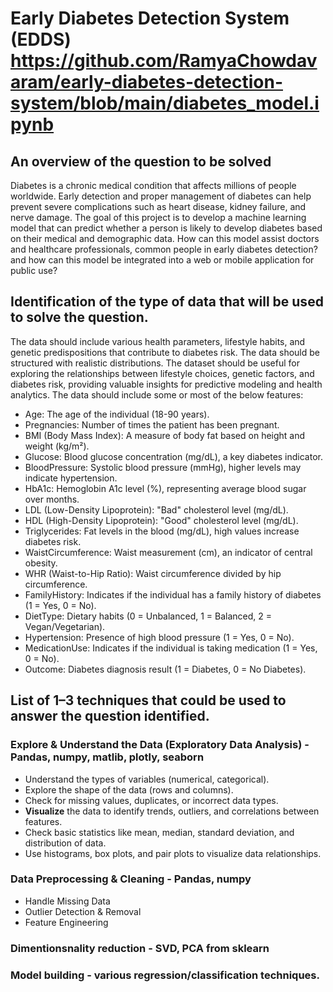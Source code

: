 # Early Diabetes Detection System (EDDS) https://github.com/RamyaChowdavaram/early-diabetes-detection-system/blob/main/diabetes_model.ipynb
## An overview of the question to be solved
Diabetes is a chronic medical condition that affects millions of people worldwide. Early detection and proper management of diabetes can help prevent severe complications such as heart disease, kidney failure, and nerve damage. The goal of this project is to develop a machine learning model that can predict whether a person is likely to develop diabetes based on their medical and demographic data.
How can this model assist doctors and healthcare professionals, common people in early diabetes detection? and how can this model be integrated into a web or mobile application for public use?

## Identification of the type of data that will be used to solve the question.
The data should include various health parameters, lifestyle habits, and genetic predispositions that contribute to diabetes risk. The data should be structured with realistic distributions.
The dataset should be useful for exploring the relationships between lifestyle choices, genetic factors, and diabetes risk, providing valuable insights for predictive modeling and health analytics.
The data should include some or most of the below features:

-  Age: The age of the individual (18-90 years).
- Pregnancies: Number of times the patient has been pregnant.
- BMI (Body Mass Index): A measure of body fat based on height and weight (kg/m²).
- Glucose: Blood glucose concentration (mg/dL), a key diabetes indicator.
- BloodPressure: Systolic blood pressure (mmHg), higher levels may indicate hypertension.
- HbA1c: Hemoglobin A1c level (%), representing average blood sugar over months.
- LDL (Low-Density Lipoprotein): "Bad" cholesterol level (mg/dL).
- HDL (High-Density Lipoprotein): "Good" cholesterol level (mg/dL).
- Triglycerides: Fat levels in the blood (mg/dL), high values increase diabetes risk.
- WaistCircumference: Waist measurement (cm), an indicator of central obesity.
- WHR (Waist-to-Hip Ratio): Waist circumference divided by hip circumference.
- FamilyHistory: Indicates if the individual has a family history of diabetes (1 = Yes, 0 = No).
- DietType: Dietary habits (0 = Unbalanced, 1 = Balanced, 2 = Vegan/Vegetarian).
- Hypertension: Presence of high blood pressure (1 = Yes, 0 = No).
- MedicationUse: Indicates if the individual is taking medication (1 = Yes, 0 = No).
- Outcome: Diabetes diagnosis result (1 = Diabetes, 0 = No Diabetes).

## List of 1–3 techniques that could be used to answer the question identified.
### Explore & Understand the Data (Exploratory Data Analysis) - Pandas, numpy, matlib, plotly, seaborn
  - Understand the types of variables (numerical, categorical).
  - Explore the shape of the data (rows and columns).
  - Check for missing values, duplicates, or incorrect data types.
  - **Visualize** the data to identify trends, outliers, and correlations between features.
  - Check basic statistics like mean, median, standard deviation, and distribution of data.
  - Use histograms, box plots, and pair plots to visualize data relationships.
### Data Preprocessing & Cleaning - Pandas, numpy
  - Handle Missing Data
  - Outlier Detection & Removal
  - Feature Engineering
### Dimentionsnality reduction - SVD, PCA from sklearn
### Model building - various regression/classification techniques.

